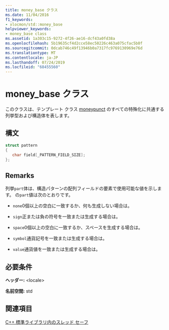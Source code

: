 ```yaml
---
title: money_base クラス
ms.date: 11/04/2016
f1_keywords:
- xlocmon/std::money_base
helpviewer_keywords:
- money_base class
ms.assetid: 1a303c15-9272-4f26-ae16-dcf43a0fd38a
ms.openlocfilehash: 5b19635cf4d2cce58ec50226c463a075cfac5b0f
ms.sourcegitcommit: 0dcab746c49f13946b0a7317fc9769130969e76d
ms.translationtype: MT
ms.contentlocale: ja-JP
ms.lasthandoff: 07/24/2019
ms.locfileid: "68455560"
---
```

# <a name="moneybase-class"></a>money_base クラス

このクラスは、テンプレート クラス [moneypunct](../standard-library/moneypunct-class.md) のすべての特殊化に共通する列挙型および構造体を表します。

## <a name="syntax"></a>構文

```cpp
struct pattern
{
   char field[_PATTERN_FIELD_SIZE];
};
```

## <a name="remarks"></a>Remarks

列挙`part`体は、構造パターンの配列フィールドの要素で使用可能な値を示します。 の`part`値は次のとおりです。

- `none`0個以上の空白に一致するか、何も生成しない場合は。

- `sign`正または負の符号を一致または生成する場合は。

- `space`0個以上の空白に一致するか、スペースを生成する場合は。

- `symbol`通貨記号を一致または生成する場合は。

- `value`通貨値を一致または生成する場合は。

## <a name="requirements"></a>必要条件

**ヘッダー:** \<locale>

**名前空間:** std

## <a name="see-also"></a>関連項目

[C++ 標準ライブラリ内のスレッド セーフ](../standard-library/thread-safety-in-the-cpp-standard-library.md)
